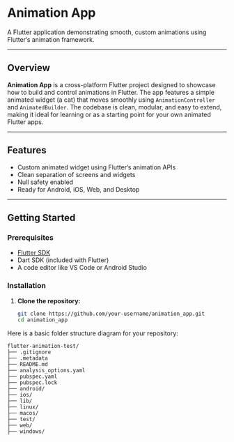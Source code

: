 # Animation App

A Flutter application demonstrating smooth, custom animations using Flutter’s animation framework.

---

## Overview

**Animation App** is a cross-platform Flutter project designed to showcase how to build and control animations in Flutter. The app features a simple animated widget (a cat) that moves smoothly using `AnimationController` and `AnimatedBuilder`. The codebase is clean, modular, and easy to extend, making it ideal for learning or as a starting point for your own animated Flutter apps.

---

## Features

- Custom animated widget using Flutter’s animation APIs
- Clean separation of screens and widgets
- Null safety enabled
- Ready for Android, iOS, Web, and Desktop

---

## Getting Started

### Prerequisites

- [Flutter SDK](https://docs.flutter.dev/get-started/install)
- Dart SDK (included with Flutter)
- A code editor like VS Code or Android Studio

### Installation

1. **Clone the repository:**
   ```sh
   git clone https://github.com/your-username/animation_app.git
   cd animation_app
Here is a basic folder structure diagram for your repository:

```
flutter-animation-test/
├── .gitignore
├── .metadata
├── README.md
├── analysis_options.yaml
├── pubspec.yaml
├── pubspec.lock
├── android/
├── ios/
├── lib/
├── linux/
├── macos/
├── test/
├── web/
├── windows/
```

